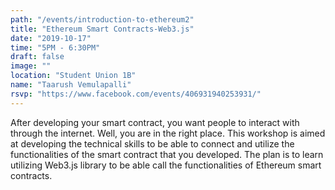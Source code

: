 ```yaml
---
path: "/events/introduction-to-ethereum2"
title: "Ethereum Smart Contracts-Web3.js"
date: "2019-10-17"
time: "5PM - 6:30PM"
draft: false
image: ""
location: "Student Union 1B"
name: "Taarush Vemulapalli"
rsvp: "https://www.facebook.com/events/406931940253931/"
---
```


After developing your smart contract, you want people to interact with through the internet. Well, you are in the right place. This workshop is aimed at developing the technical skills to be able to connect and utilize the functionalities of the smart contract that you developed. The plan is to learn utilizing Web3.js library to be able call the functionalities of Ethereum smart contracts.